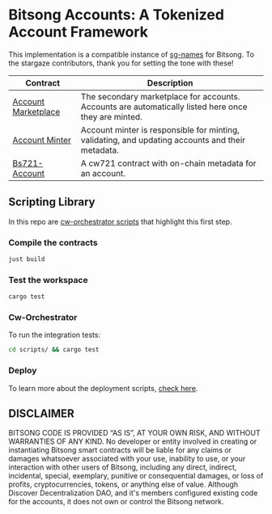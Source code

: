 # Bitsong Accounts: A Tokenized Account Framework

This implementation is a compatible instance of [sg-names](https://github.com/public-awesome/names) for Bitsong. To the stargaze contributors, thank you for setting the tone with these!
<!-- ##  [API Docs](./API.md) -->

| Contract | Description |
| --- | --- |
| [Account Marketplace](./contracts/bs721-account-marketplace/README.md) | The secondary marketplace for accounts. Accounts are automatically listed here once they are minted. |
| [Account Minter](./contracts/bs721-account-minter/README.md) | Account minter is responsible for minting, validating, and updating accounts and their metadata. |
| [Bs721-Account](./contracts/bs721-account/README.md) | A cw721 contract with on-chain metadata for an account. |
<!-- 
## Smart Accounts

| Contract | Description |
| --- | --- |
| [btsg-ed25519](./contracts/smart-accounts/btsg-ed25519/README.md) |   |
| [btsg-eth](./contracts/smart-accounts/btsg-eth/README.md) |  |
| [btsg-irl](./contracts/smart-accounts/btsg-irl/README.md) |   |
| [btsg-passkey](./contracts/smart-accounts/btsg-passkey/README.md) |   |
| [btsg-wavs](./contracts/smart-accounts/btsg-wavs/README.md) |   |
| [btsg-zktls](./contracts/smart-accounts/btsg-zktls/README.md) |   | -->

## Scripting Library

In this repo are [cw-orchestrator scripts](../../scripts/src/bin/manual_deploy.rs) that highlight this first step.

### Compile the contracts

```sh
just build
```

### Test the workspace

```sh
cargo test
```

### Cw-Orchestrator

To run the integration tests:

```sh
cd scripts/ && cargo test
```

### Deploy

To learn more about the deployment scripts, [check here](./scripts/README).

## DISCLAIMER

BITSONG CODE IS PROVIDED “AS IS”, AT YOUR OWN RISK, AND WITHOUT WARRANTIES OF ANY KIND. No developer or entity involved in creating or instantiating Bitsong smart contracts will be liable for any claims or damages whatsoever associated with your use, inability to use, or your interaction with other users of Bitsong, including any direct, indirect, incidental, special, exemplary, punitive or consequential damages, or loss of profits, cryptocurrencies, tokens, or anything else of value. Although Discover Decentralization DAO, and it's members configured existing code for the accounts, it does not own or control the Bitsong network.
